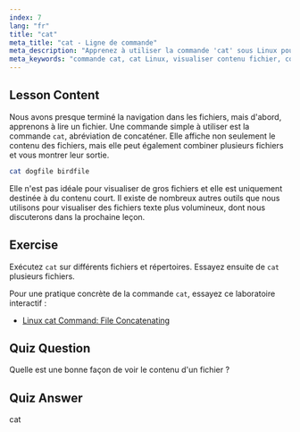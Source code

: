 ```yaml
---
index: 7
lang: "fr"
title: "cat"
meta_title: "cat - Ligne de commande"
meta_description: "Apprenez à utiliser la commande 'cat' sous Linux pour visualiser le contenu des fichiers et concaténer des fichiers. Un guide convivial pour débutants sur les commandes Linux de base."
meta_keywords: "commande cat, cat Linux, visualiser contenu fichier, concaténer fichiers, commandes Linux, Linux débutant, tutoriel Linux, guide Linux"
---
```


## Lesson Content

Nous avons presque terminé la navigation dans les fichiers, mais d'abord, apprenons à lire un fichier. Une commande simple à utiliser est la commande `cat`, abréviation de concaténer. Elle affiche non seulement le contenu des fichiers, mais elle peut également combiner plusieurs fichiers et vous montrer leur sortie.

```bash
cat dogfile birdfile
```

Elle n'est pas idéale pour visualiser de gros fichiers et elle est uniquement destinée à du contenu court. Il existe de nombreux autres outils que nous utilisons pour visualiser des fichiers texte plus volumineux, dont nous discuterons dans la prochaine leçon.

## Exercise

Exécutez `cat` sur différents fichiers et répertoires. Essayez ensuite de `cat` plusieurs fichiers.

Pour une pratique concrète de la commande `cat`, essayez ce laboratoire interactif :

- [Linux cat Command: File Concatenating](https://labex.io/fr/labs/linux-linux-cat-command-file-concatenating-210986)

## Quiz Question

Quelle est une bonne façon de voir le contenu d'un fichier ?

## Quiz Answer

cat
